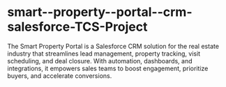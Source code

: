 # smart--property--portal--crm-salesforce-TCS-Project
The Smart Property Portal is a Salesforce CRM solution for the real estate industry that streamlines lead management, property tracking, visit scheduling, and deal closure. With automation, dashboards, and integrations, it empowers sales teams to boost engagement, prioritize buyers, and accelerate conversions.
